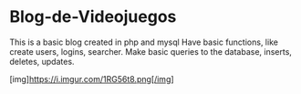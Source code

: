 # Blog-de-Videojuegos


This is a basic blog created in php and mysql Have basic functions, like create users, logins, searcher. Make basic queries to the database, inserts, deletes, updates.

[img]https://i.imgur.com/1RG56t8.png[/img]
